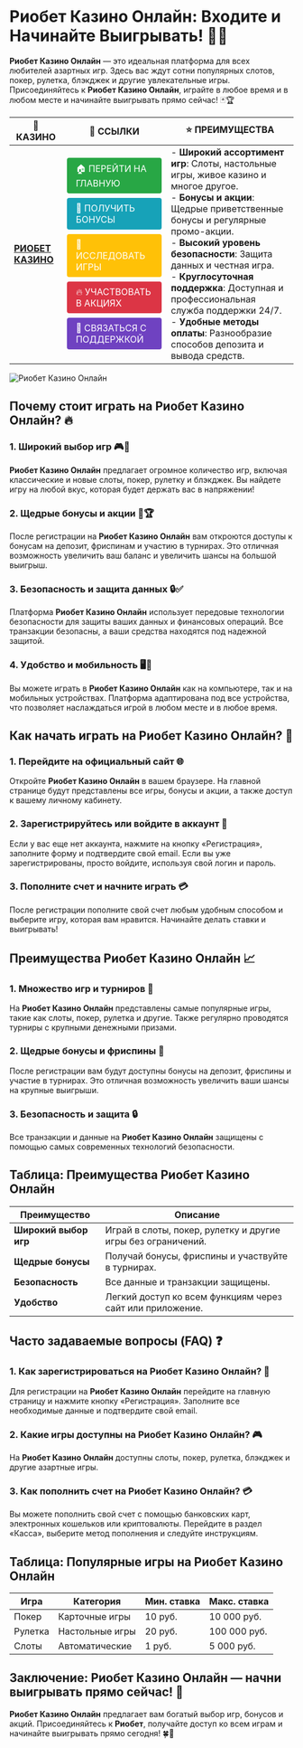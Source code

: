 # **Риобет Казино Онлайн: Входите и Начинайте Выигрывать!** 🎰💸

**Риобет Казино Онлайн** — это идеальная платформа для всех любителей азартных игр. Здесь вас ждут сотни популярных слотов, покер, рулетка, блэкджек и другие увлекательные игры. Присоединяйтесь к **Риобет Казино Онлайн**, играйте в любое время и в любом месте и начинайте выигрывать прямо сейчас! 🃏🏆

| 🎰 **КАЗИНО**                              | 🔗 **ССЫЛКИ**                                                                                                                                                                                                                                                                                                   | ⭐ **ПРЕИМУЩЕСТВА**                                                                                     |
|--------------------------------------------|----------------------------------------------------------------------------------------------------------------------------------------------------------------------------------------------------------------------------------------------------------------------------------------------------------------|--------------------------------------------------------------------------------------------------------|
| **[РИОБЕТ КАЗИНО](https://brandplay.link/7xBLTPyj)** | <a href="https://brandplay.link/7xBLTPyj" style="display: inline-block; padding: 8px 16px; margin: 4px 0; background-color: #28a745; color: white; text-decoration: none; border-radius: 4px;">🏠 ПЕРЕЙТИ НА ГЛАВНУЮ</a><br> <a href="https://brandplay.link/7xBLTPyj" style="display: inline-block; padding: 8px 16px; margin: 4px 0; background-color: #17a2b8; color: white; text-decoration: none; border-radius: 4px;">🎁 ПОЛУЧИТЬ БОНУСЫ</a><br> <a href="https://brandplay.link/7xBLTPyj" style="display: inline-block; padding: 8px 16px; margin: 4px 0; background-color: #ffc107; color: white; text-decoration: none; border-radius: 4px;">🎲 ИССЛЕДОВАТЬ ИГРЫ</a><br> <a href="https://brandplay.link/7xBLTPyj" style="display: inline-block; padding: 8px 16px; margin: 4px 0; background-color: #dc3545; color: white; text-decoration: none; border-radius: 4px;">🔥 УЧАСТВОВАТЬ В АКЦИЯХ</a><br> <a href="https://brandplay.link/7xBLTPyj" style="display: inline-block; padding: 8px 16px; margin: 4px 0; background-color: #6f42c1; color: white; text-decoration: none; border-radius: 4px;">💬 СВЯЗАТЬСЯ С ПОДДЕРЖКОЙ</a> | - **Широкий ассортимент игр**: Слоты, настольные игры, живое казино и многое другое.<br>- **Бонусы и акции**: Щедрые приветственные бонусы и регулярные промо-акции.<br>- **Высокий уровень безопасности**: Защита данных и честная игра.<br>- **Круглосуточная поддержка**: Доступная и профессиональная служба поддержки 24/7.<br>- **Удобные методы оплаты**: Разнообразие способов депозита и вывода средств. |

![Риобет Казино Онлайн](https://avatars.mds.yandex.net/i?id=761c4f42bcdd3eac6fea742c19509810_l-9245471-images-thumbs&n=13)

## Почему стоит играть на **Риобет Казино Онлайн**? 🔥

### 1. **Широкий выбор игр** 🎮💸

**Риобет Казино Онлайн** предлагает огромное количество игр, включая классические и новые слоты, покер, рулетку и блэкджек. Вы найдете игру на любой вкус, которая будет держать вас в напряжении!

### 2. **Щедрые бонусы и акции** 🎁🏆

После регистрации на **Риобет Казино Онлайн** вам откроются доступы к бонусам на депозит, фриспинам и участию в турнирах. Это отличная возможность увеличить ваш баланс и увеличить шансы на большой выигрыш.

### 3. **Безопасность и защита данных** 🔒✅

Платформа **Риобет Казино Онлайн** использует передовые технологии безопасности для защиты ваших данных и финансовых операций. Все транзакции безопасны, а ваши средства находятся под надежной защитой.

### 4. **Удобство и мобильность** 🖥️📱

Вы можете играть в **Риобет Казино Онлайн** как на компьютере, так и на мобильных устройствах. Платформа адаптирована под все устройства, что позволяет наслаждаться игрой в любом месте и в любое время.

## Как начать играть на **Риобет Казино Онлайн**? 🏁

### 1. **Перейдите на официальный сайт** 🌐

Откройте **Риобет Казино Онлайн** в вашем браузере. На главной странице будут представлены все игры, бонусы и акции, а также доступ к вашему личному кабинету.

### 2. **Зарегистрируйтесь или войдите в аккаунт** 📝

Если у вас еще нет аккаунта, нажмите на кнопку «Регистрация», заполните форму и подтвердите свой email. Если вы уже зарегистрированы, просто войдите, используя свой логин и пароль.

### 3. **Пополните счет и начните играть** 💳

После регистрации пополните свой счет любым удобным способом и выберите игру, которая вам нравится. Начинайте делать ставки и выигрывать!

## Преимущества **Риобет Казино Онлайн** 📈

### 1. **Множество игр и турниров** 🎰

На **Риобет Казино Онлайн** представлены самые популярные игры, такие как слоты, покер, рулетка и другие. Также регулярно проводятся турниры с крупными денежными призами.

### 2. **Щедрые бонусы и фриспины** 🎁

После регистрации вам будут доступны бонусы на депозит, фриспины и участие в турнирах. Это отличная возможность увеличить ваши шансы на крупные выигрыши.

### 3. **Безопасность и защита** 🔒

Все транзакции и данные на **Риобет Казино Онлайн** защищены с помощью самых современных технологий безопасности.

## Таблица: Преимущества **Риобет Казино Онлайн**

| Преимущество               | Описание                                       |
|----------------------------|------------------------------------------------|
| **Широкий выбор игр**      | Играй в слоты, покер, рулетку и другие игры без ограничений. |
| **Щедрые бонусы**          | Получай бонусы, фриспины и участвуйте в турнирах. |
| **Безопасность**           | Все данные и транзакции защищены.              |
| **Удобство**               | Легкий доступ ко всем функциям через сайт или приложение. |

## Часто задаваемые вопросы (FAQ) ❓

### **1. Как зарегистрироваться на **Риобет Казино Онлайн**?** 📝

Для регистрации на **Риобет Казино Онлайн** перейдите на главную страницу и нажмите кнопку «Регистрация». Заполните все необходимые данные и подтвердите свой email.

### **2. Какие игры доступны на **Риобет Казино Онлайн**?** 🎮

На **Риобет Казино Онлайн** доступны слоты, покер, рулетка, блэкджек и другие азартные игры.

### **3. Как пополнить счет на **Риобет Казино Онлайн**?** 💳

Вы можете пополнить свой счет с помощью банковских карт, электронных кошельков или криптовалюты. Перейдите в раздел «Касса», выберите метод пополнения и следуйте инструкциям.

## Таблица: Популярные игры на **Риобет Казино Онлайн**

| Игра                | Категория        | Мин. ставка | Макс. ставка |
|---------------------|------------------|-------------|--------------|
| Покер               | Карточные игры   | 10 руб.     | 10 000 руб.  |
| Рулетка             | Настольные игры  | 20 руб.     | 100 000 руб. |
| Слоты               | Автоматические   | 1 руб.      | 5 000 руб.   |

## Заключение: **Риобет Казино Онлайн** — начни выигрывать прямо сейчас! 🎉

**Риобет Казино Онлайн** предлагает вам богатый выбор игр, бонусов и акций. Присоединяйтесь к **Риобет**, получайте доступ ко всем играм и начинайте выигрывать прямо сегодня! 🍀🎰

